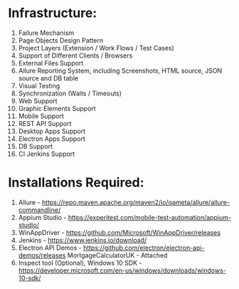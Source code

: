 # Infrastructure:
1. Failure Mechanism
2. Page Objects Design Pattern
3. Project Layers (Extension / Work Flows / Test Cases)
4. Support of Different Clients / Browsers
5. External Files Support
6. Allure Reporting System, including Screenshots, HTML source, JSON source and DB table
7. Visual Testing
8. Synchronization (Waits / Timeouts)
9. Web Support
10. Graphic Elements Support
11. Mobile Support
12. REST API Support
13. Desktop Apps Support
14. Electron Apps Support
15. DB Support
16. CI Jenkins Support

# Installations Required:
1. Allure - 
https://repo.maven.apache.org/maven2/io/qameta/allure/allure-commandline/
2. Appium Studio - 
https://experitest.com/mobile-test-automation/appium-studio/
3. WinAppDriver - 
https://github.com/Microsoft/WinAppDriver/releases
4. Jenkins - 
https://www.jenkins.io/download/
5. Electron API Demos - 
https://github.com/electron/electron-api-demos/releases
MortgageCalculatorUK - Attached
6. Inspect tool (Optional), Windows 10 SDK - 
https://developer.microsoft.com/en-us/windows/downloads/windows-10-sdk/
